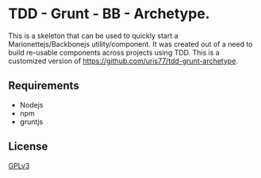# TDD - Grunt - BB - Archetype.
This is a skeleton that can be used to quickly start a Marionettejs/Backbonejs utility/component. It was created out of
a need to build re-usable components across projects using TDD. This is a customized version of https://github.com/uris77/tdd-grunt-archetype.

## Requirements
* Nodejs
* npm
* gruntjs

## License
[GPLv3](http://www.gnu.org/licenses/gpl-3.0.html)